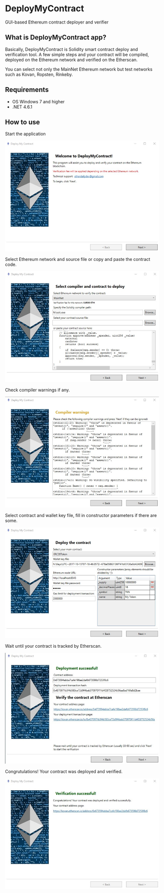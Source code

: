 # DeployMyContract
GUI-based Ethereum contract deployer and verifier

## What is DeployMyContract app?

Basically, DeployMyContract is Solidity smart contract deploy and verification tool. A few simple steps and your contract will be compiled, deployed on the Ethereum network and verified on the Etherscan.
 
You can select not only the MainNet Ethereum network but test networks such as Kovan, Ropsten, Rinkeby.

## Requirements

* OS Windows 7 and higher
* .NET 4.6.1

## How to use

Start the application

![1](/Images/1.jpg)

Select Ethereum network and source file or copy and paste the contract code.

![2](/Images/2.jpg)

Check compiler warnings if any.

![6](/Images/6.jpg)

Select contract and wallet key file, fill in constructor parameters if there are some.

![3](/Images/3.jpg)

Wait until your contract is tracked by Etherscan. 

![4](/Images/4.jpg)

Congrutulations! Your contract was deployed and verified. 

![5](/Images/5.jpg)
